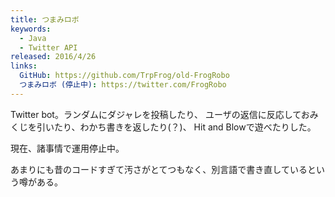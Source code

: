 ```yaml
---
title: つまみロボ
keywords:
  - Java
  - Twitter API
released: 2016/4/26
links:
  GitHub: https://github.com/TrpFrog/old-FrogRobo
  つまみロボ (停止中): https://twitter.com/FrogRobo
---
```


Twitter bot。ランダムにダジャレを投稿したり、
ユーザの返信に反応しておみくじを引いたり、わかち書きを返したり(？)、
Hit and Blowで遊べたりした。

現在、諸事情で運用停止中。

あまりにも昔のコードすぎて汚さがとてつもなく、別言語で書き直しているという噂がある。
